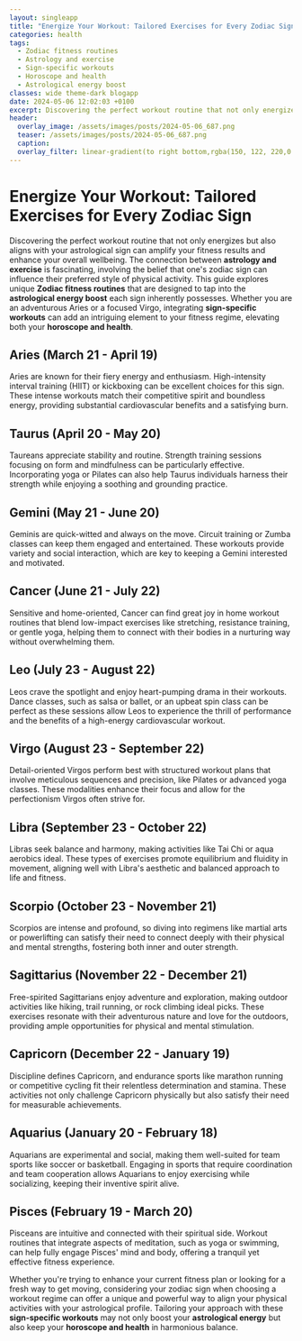 ```yaml
---
layout: singleapp
title: "Energize Your Workout: Tailored Exercises for Every Zodiac Sign"
categories: health
tags:
  - Zodiac fitness routines
  - Astrology and exercise
  - Sign-specific workouts
  - Horoscope and health
  - Astrological energy boost
classes: wide theme-dark blogapp
date: 2024-05-06 12:02:03 +0100
excerpt: Discovering the perfect workout routine that not only energizes but also aligns with your astrological sign can amplify your fitness results and enhance your overall wellbeing.
header:
  overlay_image: /assets/images/posts/2024-05-06_687.png
  teaser: /assets/images/posts/2024-05-06_687.png
  caption: 
  overlay_filter: linear-gradient(to right bottom,rgba(150, 122, 220,0.8), rgba(255,245,208,0.5))
---
```


# Energize Your Workout: Tailored Exercises for Every Zodiac Sign

Discovering the perfect workout routine that not only energizes but also aligns with your astrological sign can amplify your fitness results and enhance your overall wellbeing. The connection between **astrology and exercise** is fascinating, involving the belief that one's zodiac sign can influence their preferred style of physical activity. This guide explores unique **Zodiac fitness routines** that are designed to tap into the **astrological energy boost** each sign inherently possesses. Whether you are an adventurous Aries or a focused Virgo, integrating **sign-specific workouts** can add an intriguing element to your fitness regime, elevating both your **horoscope and health**.

## Aries (March 21 - April 19)
Aries are known for their fiery energy and enthusiasm. High-intensity interval training (HIIT) or kickboxing can be excellent choices for this sign. These intense workouts match their competitive spirit and boundless energy, providing substantial cardiovascular benefits and a satisfying burn.

## Taurus (April 20 - May 20)
Taureans appreciate stability and routine. Strength training sessions focusing on form and mindfulness can be particularly effective. Incorporating yoga or Pilates can also help Taurus individuals harness their strength while enjoying a soothing and grounding practice.

## Gemini (May 21 - June 20)
Geminis are quick-witted and always on the move. Circuit training or Zumba classes can keep them engaged and entertained. These workouts provide variety and social interaction, which are key to keeping a Gemini interested and motivated.

## Cancer (June 21 - July 22)
Sensitive and home-oriented, Cancer can find great joy in home workout routines that blend low-impact exercises like stretching, resistance training, or gentle yoga, helping them to connect with their bodies in a nurturing way without overwhelming them.

## Leo (July 23 - August 22)
Leos crave the spotlight and enjoy heart-pumping drama in their workouts. Dance classes, such as salsa or ballet, or an upbeat spin class can be perfect as these sessions allow Leos to experience the thrill of performance and the benefits of a high-energy cardiovascular workout.

## Virgo (August 23 - September 22)
Detail-oriented Virgos perform best with structured workout plans that involve meticulous sequences and precision, like Pilates or advanced yoga classes. These modalities enhance their focus and allow for the perfectionism Virgos often strive for.

## Libra (September 23 - October 22)
Libras seek balance and harmony, making activities like Tai Chi or aqua aerobics ideal. These types of exercises promote equilibrium and fluidity in movement, aligning well with Libra's aesthetic and balanced approach to life and fitness.

## Scorpio (October 23 - November 21)
Scorpios are intense and profound, so diving into regimens like martial arts or powerlifting can satisfy their need to connect deeply with their physical and mental strengths, fostering both inner and outer strength.

## Sagittarius (November 22 - December 21)
Free-spirited Sagittarians enjoy adventure and exploration, making outdoor activities like hiking, trail running, or rock climbing ideal picks. These exercises resonate with their adventurous nature and love for the outdoors, providing ample opportunities for physical and mental stimulation.

## Capricorn (December 22 - January 19)
Discipline defines Capricorn, and endurance sports like marathon running or competitive cycling fit their relentless determination and stamina. These activities not only challenge Capricorn physically but also satisfy their need for measurable achievements.

## Aquarius (January 20 - February 18)
Aquarians are experimental and social, making them well-suited for team sports like soccer or basketball. Engaging in sports that require coordination and team cooperation allows Aquarians to enjoy exercising while socializing, keeping their inventive spirit alive.

## Pisces (February 19 - March 20)
Pisceans are intuitive and connected with their spiritual side. Workout routines that integrate aspects of meditation, such as yoga or swimming, can help fully engage Pisces' mind and body, offering a tranquil yet effective fitness experience.

Whether you're trying to enhance your current fitness plan or looking for a fresh way to get moving, considering your zodiac sign when choosing a workout regime can offer a unique and powerful way to align your physical activities with your astrological profile. Tailoring your approach with these **sign-specific workouts** may not only boost your **astrological energy** but also keep your **horoscope and health** in harmonious balance.